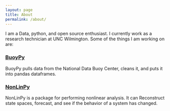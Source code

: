 ```yaml
---
layout: page
title: About
permalink: /about/
---
```


I am a Data, python, and open source enthusiast. I currently work as a research technician at UNC Wilmington. Some of the things I am working on are:

### [BuoyPy](https://github.com/NickC1/buoypy)

BuoyPy pulls data from the National Data Buoy Center, cleans it, and puts it into pandas dataframes.

### [NonLinPy](https://github.com/NickC1/nonlinpy)

NonLinPy is a package for performing nonlinear analysis. It can Reconstruct state spaces, forecast, and see if the behavior of a system has changed.



